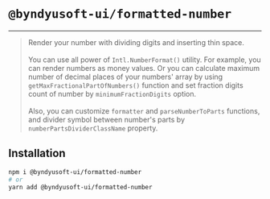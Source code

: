 # `@byndyusoft-ui/formatted-number`

---

> Render your number with dividing digits and inserting thin space.<br /><br />
> You can use all power of `Intl.NumberFormat()` utility.
> For example, you can render numbers as money values.
> Or you can calculate maximum number of decimal places of your numbers' array by using `getMaxFractionalPartOfNumbers()` function and set fraction digits count of number by `minimumFractionDigits` option.<br/><br />
> Also, you can customize `formatter` and `parseNumberToParts` functions, and divider symbol between number's parts by `numberPartsDividerClassName` property.

## Installation

```sh
npm i @byndyusoft-ui/formatted-number
# or
yarn add @byndyusoft-ui/formatted-number
```
